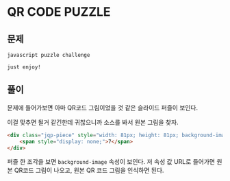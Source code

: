 # QR CODE PUZZLE

## 문제

```
javascript puzzle challenge

just enjoy!
```

## 풀이

문제에 들어가보면 아마 QR코드 그림이었을 것 같은 슬라이드 퍼즐이 보인다.

이걸 맞추면 될거 같긴한데 귀찮으니까 소스를 봐서 원본 그림을 찾자.

```html
<div class="jqp-piece" style="width: 81px; height: 81px; background-image: url(&quot;./img/qr.png&quot;); border-width: 0px; margin: 0px; padding: 0px; position: absolute; overflow: hidden; display: block; visibility: inherit; cursor: default; left: 415px; top: 83px; background-position: 0px -83px;" current="11">
    <span style="display: none;">7</span>
</div>
```

퍼즐 한 조각을 보면 `background-image` 속성이 보인다. 저 속성 값 URL로 들어가면 원본 QR코드 그림이 나오고, 원본 QR 코드 그림을 인식하면 된다.